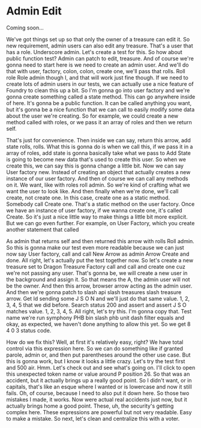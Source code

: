 # Admin Edit

Coming soon...

We've got things set up so that only the owner of a treasure can edit it. So new requirement, admin users can also edit any treasure. That's a user that has a role. Underscore admin. Let's create a test for this. So how about public function test? Admin can patch to edit, treasure. And of course we're gonna need to start here is we need to create an admin user. And we'll do that with user, factory, colon, colon, create one, we'll pass that rolls. Roll role Role admin though I, and that will work just fine though. If we need to create lots of admin users in our tests, we can actually use a nice feature of Foundry to clean this up a bit. So I'm gonna go into user factory and we're gonna create something called a state method. This can go anywhere inside of here. It's gonna be a public function. It can be called anything you want, but it's gonna be a nice function that we can call to easily modify some data about the user we're creating. So for example, we could create a new method called with roles, or we pass it an array of roles and then we return self.

That's just for convenience. Then inside we can say, return this arrow, add state rolls, rolls. What this is gonna do is when we call this, if we pass it in a array of roles, add state is gonna basically take what we pass to Add State is going to become new data that's used to create this user. So when we create this, we can say this is gonna change a little bit. Now we can say User factory new. Instead of creating an object that actually creates a new instance of our user factory. And then of course we can call any methods on it. We want, like with roles roll admin. So we're kind of crafting what we want the user to look like. And then finally when we're done, we'll call create, not create one. In this case, create one as a static method. Somebody call Create one. That's a static method on the user factory. Once we have an instance of user factory, if we wanna create one, it's called Create. So it's just a nice little way to make things a little bit more explicit. But we can go even further. For example, on User Factory, which you create another statement that called

As admin that returns self and then returned this arrow with rolls Roll admin. So this is gonna make our test even more readable because we can just now say User factory, call and call New Arrow as admin Arrow Create and done. All right, let's actually put the test together now. So let's create a new treasure set to Dragon Treasure Factory call and call and create one cuz we're not passing any user. That's gonna be, we will create a new user in the background and assign it. So that means the A, the admin user will not be the owner. And then this arrow, browser arrow acting as the admin user. And then we're gonna patch to slash api slash treasures slash treasure arrow. Get Id sending some J S O N and we'll just do that same value. 1, 2, 3, 4, 5 that we did before. Search status 200 and assert and assert J S O matches value. 1, 2, 3, 4, 5. All right, let's try this. I'm gonna copy that. Test name we're run symphony PHB bin slash phb unit dash filter equals and okay, as expected, we haven't done anything to allow this yet. So we get 8 4 0 3 status code.

How do we fix this? Well, at first it's relatively easy, right? We have total control via this expression here. So we can do something like if granted parole, admin or, and then put parentheses around the other use case. But this is gonna work, but I know it looks a little crazy. Let's try the test first and 500 air. Hmm. Let's check out and see what's going on. I'll click to open this unexpected token name or value around P position 26. So that was an accident, but it actually brings up a really good point. So I didn't want, or in capitals, that's like an esque where I wanted or is lowercase and now it still fails. Oh, of course, because I need to also put it down here. So those two mistakes I made, it works. Now were actual real accidents just now, but it actually brings home a good point. These, uh, the security's getting complex here. These expressions are powerful but not very readable. Easy to make a mistake. So next, let's clean and centralize this with a voter.

